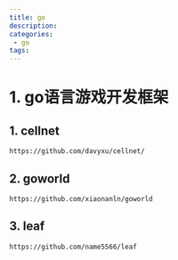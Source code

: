 ```yaml
---
title: go
description:
categories:
 - go
tags:
---
```


# 1. go语言游戏开发框架

## 1. cellnet
```
https://github.com/davyxu/cellnet/
```

## 2. goworld
```
https://github.com/xiaonanln/goworld
```

## 3. leaf
```
https://github.com/name5566/leaf
```
